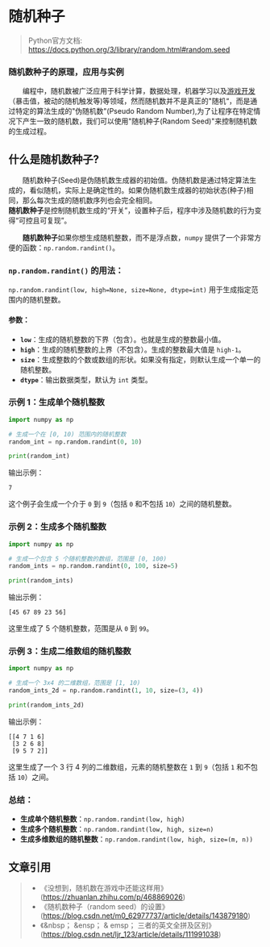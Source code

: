 # 随机种子
>Python官方文档: https://docs.python.org/3/library/random.html#random.seed
### 随机数种子的原理，应用与实例
&emsp;&emsp;编程中，随机数被广泛应用于科学计算，数据处理，机器学习以及[游戏开发](https://zhuanlan.zhihu.com/p/468869026)（暴击值，被动的随机触发等)等领域，然而随机数并不是真正的"随机“，而是通过特定的算法生成的"伪随机数"(Pseudo Random Number),为了让程序在特定情况下产生一致的随机数，我们可以使用"随机种子(Random Seed)"来控制随机数的生成过程。
## 什么是随机数种子?
&emsp;&emsp;随机数种子(Seed)是伪随机数生成器的初始值。伪随机数是通过特定算法生成的，看似随机，实际上是确定性的。如果伪随机数生成器的初始状态(种子)相同，那么每次生成的随机数序列也会完全相同。  
**随机数种子**是控制随机数生成的“开关”，设置种子后，程序中涉及随机数的行为变得“可控且可复现”。

&emsp;&emsp;**随机数种子**如果你想生成随机整数，而不是浮点数，`numpy` 提供了一个非常方便的函数：`np.random.randint()`。

### `np.random.randint()` 的用法：
`np.random.randint(low, high=None, size=None, dtype=int)` 用于生成指定范围内的随机整数。

#### 参数：
- **`low`**：生成的随机整数的下界（包含）。也就是生成的整数最小值。
- **`high`**：生成的随机整数的上界（不包含）。生成的整数最大值是 `high-1`。
- **`size`**：生成整数的个数或数组的形状。如果没有指定，则默认生成一个单一的随机整数。
- **`dtype`**：输出数据类型，默认为 `int` 类型。

### 示例 1：生成单个随机整数
```python
import numpy as np

# 生成一个在 [0, 10) 范围内的随机整数
random_int = np.random.randint(0, 10)

print(random_int)
```
输出示例：
```
7
```
这个例子会生成一个介于 `0` 到 `9`（包括 `0` 和不包括 `10`）之间的随机整数。

### 示例 2：生成多个随机整数
```python
import numpy as np

# 生成一个包含 5 个随机整数的数组，范围是 [0, 100)
random_ints = np.random.randint(0, 100, size=5)

print(random_ints)
```
输出示例：
```
[45 67 89 23 56]
```
这里生成了 5 个随机整数，范围是从 `0` 到 `99`。

### 示例 3：生成二维数组的随机整数
```python
import numpy as np

# 生成一个 3x4 的二维数组，范围是 [1, 10)
random_ints_2d = np.random.randint(1, 10, size=(3, 4))

print(random_ints_2d)
```
输出示例：
```
[[4 7 1 6]
 [3 2 6 8]
 [9 5 7 2]]
```
这里生成了一个 3 行 4 列的二维数组，元素的随机整数在 `1` 到 `9`（包括 `1` 和不包括 `10`）之间。

### 总结：
- **生成单个随机整数**：`np.random.randint(low, high)`
- **生成多个随机整数**：`np.random.randint(low, high, size=n)`
- **生成多维数组的随机整数**：`np.random.randint(low, high, size=(m, n))`

## 文章引用
>- 《没想到，随机数在游戏中还能这样用》(https://zhuanlan.zhihu.com/p/468869026)  
>- 《随机数种子（random seed）的设置》(https://blog.csdn.net/m0_62977737/article/details/143879180)  
>- 《&nbsp； &ensp； & emsp； 三者的英文全拼及区别》(https://blog.csdn.net/ljr_123/article/details/111991038)